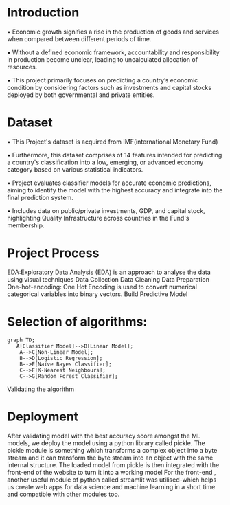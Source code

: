 # Introduction
• Economic growth signifies a rise in the production of goods and services when compared between different periods of time.<br/>

• Without a defined economic framework, accountability and responsibility in production become unclear, leading to uncalculated   allocation of resources.<br/>
 
• This project primarily focuses on predicting a country’s economic condition by considering factors such as investments and capital stocks deployed by both governmental and private entities.

# Dataset
• This Project's dataset is acquired from IMF(international Monetary Fund)<br/>

• Furthermore, this dataset comprises of 14 features intended for predicting a country's classification into a low, emerging, or advanced economy category based on various statistical indicators.<br/>

• Project evaluates classifier models for accurate economic predictions, aiming to identify the model with the highest accuracy and integrate into the final prediction system.

• Includes data on public/private investments, GDP, and capital stock, highlighting Quality Infrastructure across countries in the Fund's membership.

# Project Process
EDA:Exploratory Data Analysis (EDA) is an approach to analyse the data using visual techniques
Data Collection
Data Cleaning
Data Preparation 
One-hot-encoding: One Hot Encoding is used to convert numerical categorical variables into binary vectors.
Build Predictive Model
# Selection of algorithms:

```mermaid
graph TD;
   A[Classifier Model]-->B[Linear Model];
    A-->C[Non-Linear Model];
    B-->D[Logistic Regression];
    B-->E[Naïve Bayes Classifier];
    C-->F[K-Nearest Neighbours];
    C-->G[Random Forest Classifier];
```
  
Validating the algorithm
# Deployment
After validating model with the best accuracy score amongst the ML models, we deploy the model using a python library called pickle.
The pickle module is something which  transforms a complex object into a byte stream and it can transform the byte stream into an object with the same internal structure.
The loaded model from pickle is then integrated with the front-end of the website to turn it into a working model
For the front-end , another useful module of python called streamlit  was utilised-which helps us create web apps for data science and machine learning in a short time and compatible with other modules too.




